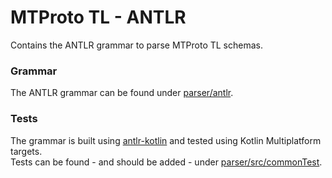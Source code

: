 # MTProto TL - ANTLR

Contains the ANTLR grammar to parse MTProto TL schemas.

### Grammar

The ANTLR grammar can be found under [parser/antlr](parser/antlr).

### Tests

The grammar is built using [antlr-kotlin][1] and tested using Kotlin Multiplatform targets.  
Tests can be found - and should be added - under [parser/src/commonTest](parser/src/commonTest).

[1]: https://github.com/Strumenta/antlr-kotlin
